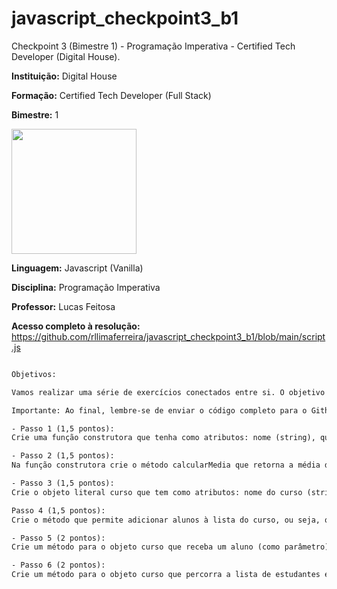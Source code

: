 # javascript_checkpoint3_b1
 Checkpoint 3 (Bimestre 1) - Programação Imperativa - Certified Tech Developer (Digital House).
 
 **Instituição:** Digital House
 
 **Formação:** Certified Tech Developer (Full Stack)
 
 **Bimestre:** 1

<img src="https://media3.giphy.com/media/qUt4xeREPBTEdteWKw/giphy.gif" width="200" style="max-width: 100%;">

**Linguagem:** Javascript (Vanilla)

**Disciplina:** Programação Imperativa

**Professor:** Lucas Feitosa

**Acesso completo à resolução:** https://github.com/rllimaferreira/javascript_checkpoint3_b1/blob/main/script.js

```3 ͦ  Checkpoint de Programação Imperativa!

Objetivos:

Vamos realizar uma série de exercícios conectados entre si. O objetivo é trabalhar um pouco com exercícios que dependem da etapa anterior para manter uma linha de trabalho.

Importante: Ao final, lembre-se de enviar o código completo para o Github, compartilhando o link do projeto com seus professores.

- Passo 1 (1,5 pontos):
Crie uma função construtora que tenha como atributos: nome (string), quantidade de faltas (number) e notas (array de números). 

- Passo 2 (1,5 pontos):
Na função construtora crie o método calcularMedia que retorna a média de suas notas. Também terá um método chamado faltas, que simplesmente aumenta o número de faltas em 1. Crie alguns alunos para testar a sua função construtora.

- Passo 3 (1,5 pontos):
Crie o objeto literal curso que tem como atributos: nome do curso (string), nota de aprovação (number), faltas máximas (number) e uma lista de estudantes (um array composto pelos alunos criados no passo 2).

Passo 4 (1,5 pontos):
Crie o método que permite adicionar alunos à lista do curso, ou seja, quando chamamos nosso método em nosso objeto curso, deverá adicionar um aluno a mais na propriedade lista de estudantes do objeto curso.

- Passo 5 (2 pontos):
Crie um método para o objeto curso que receba um aluno (como parâmetro) e retorne true se ele aprovou no curso ou false em caso de reprovação. Para ser aprovado, o aluno tem que ter uma média igual ou acima da nota de aprovação  e ter menos faltas que faltas máximas. Se tiver a mesma quantidade, tem que estar 10% acima da nota de aprovação.

- Passo 6 (2 pontos): 
Crie um método para o objeto curso que percorra a lista de estudantes e retorne um array de booleanos com os resultados se os alunos aprovaram ou não.```
